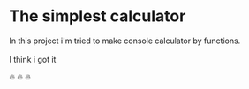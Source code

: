 # The simplest calculator
In this project i'm tried to make console calculator by functions.<br><br>
I think i got it

:fire:  :fire:  :fire: